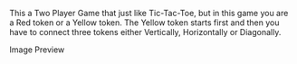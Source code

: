 This a Two Player Game that just like Tic-Tac-Toe, but in this game you are a Red token or a Yellow token.
The Yellow token starts first and then you have to connect three tokens either Vertically, Horizontally or Diagonally.


Image Preview
